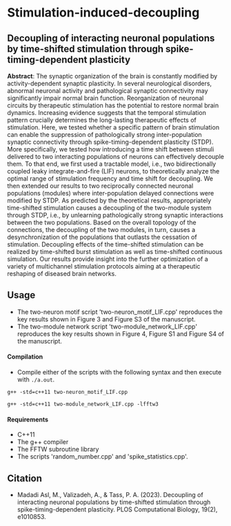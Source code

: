 # Stimulation-induced-decoupling

## Decoupling of interacting neuronal populations by time-shifted stimulation through spike-timing-dependent plasticity

**Abstract**: ‎The synaptic organization of the brain is constantly modified by activity-dependent synaptic plasticity‎. ‎In several neurological disorders‎, ‎abnormal neuronal activity and pathological synaptic connectivity may significantly impair normal brain function‎. ‎Reorganization of neuronal circuits by therapeutic stimulation has the potential to restore normal brain dynamics‎. ‎Increasing evidence suggests that the temporal stimulation pattern crucially determines the long-lasting therapeutic effects of stimulation‎. ‎Here‎, ‎we tested whether a specific pattern of brain stimulation can enable the suppression of pathologically strong inter-population synaptic connectivity through spike-timing-dependent plasticity (STDP)‎. ‎More specifically‎, ‎we tested how introducing a time shift between stimuli delivered to two interacting populations of neurons can effectively decouple them‎. ‎To that end‎, ‎we first used a tractable model‎, ‎i.e.‎, ‎two bidirectionally coupled leaky integrate-and-fire (LIF) neurons‎, ‎to theoretically analyze the optimal range of stimulation frequency and time shift for decoupling‎.  ‎We then extended our results to two reciprocally connected neuronal populations (modules) where inter-population delayed connections were modified by STDP‎. ‎As predicted by the theoretical results‎, ‎appropriately time-shifted stimulation causes a decoupling of the two-module system through STDP‎, ‎i.e.‎, ‎by unlearning pathologically strong synaptic interactions between the two populations‎. ‎Based on the overall topology of the connections‎, ‎the decoupling of the two modules‎, ‎in turn‎, ‎causes a desynchronization of the populations that outlasts the cessation of stimulation‎. ‎Decoupling effects of the time-shifted stimulation can be realized by time-shifted burst stimulation as well as time-shifted continuous simulation‎. ‎Our results provide insight into the further optimization of a variety of multichannel stimulation protocols aiming at a therapeutic reshaping of diseased brain networks‎.

## Usage

- The two-neuron motif script 'two-neuron_motif_LIF.cpp' reproduces the key results shown in Figure 3 and Figure S3 of the manuscript.
- The two-module network script 'two-module_network_LIF.cpp' reproduces the key results shown in Figure 4, Figure S1 and Figure S4 of the manuscript.

#### Compilation

- Compile either of the scripts with the following syntax and then execute with `./a.out`.

```
g++ -std=c++11 two-neuron_motif_LIF.cpp
```
```
g++ -std=c++11 two-module_network_LIF.cpp -lfftw3
```
#### Requirements

- C++11
- The g++ compiler
- The FFTW subroutine library
- The scripts 'random_number.cpp' and 'spike_statistics.cpp'.

## Citation

- Madadi Asl, M., Valizadeh, A., & Tass, P. A. (2023). Decoupling of interacting neuronal populations by time-shifted stimulation through spike-timing-dependent plasticity. PLOS Computational Biology, 19(2), e1010853.

